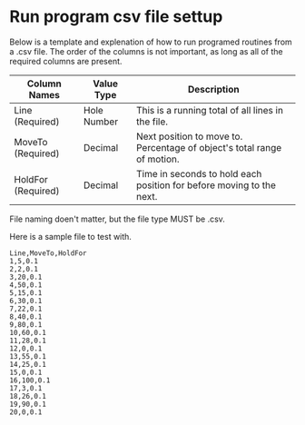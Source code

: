 # Run program csv file settup

Below is a template and explenation of how to run programed routines from a .csv file. 
    The order of the columns is not important, as long as all of the required columns are present.

Column Names | Value Type | Description
------------ | ---------- | -----------
Line (Required) | Hole Number | This is a running total of all lines in the file.
MoveTo (Required) | Decimal | Next position to move to. Percentage of object's total range of motion.
HoldFor (Required) | Decimal | Time in seconds to hold each position for before moving to the next.

File naming doen't matter, but the file type MUST be .csv.

Here is a sample file to test with.
```csv
Line,MoveTo,HoldFor
1,5,0.1
2,2,0.1
3,20,0.1
4,50,0.1
5,15,0.1
6,30,0.1
7,22,0.1
8,40,0.1
9,80,0.1
10,60,0.1
11,28,0.1
12,0,0.1
13,55,0.1
14,25,0.1
15,0,0.1
16,100,0.1
17,3,0.1
18,26,0.1
19,90,0.1
20,0,0.1

```